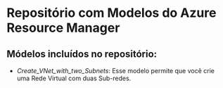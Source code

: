 # Repositório com Modelos do Azure Resource Manager
## Módelos incluídos no repositório:
* _Create_VNet_with_two_Subnets_: Esse modelo permite que você crie uma Rede Virtual com duas Sub-redes.
